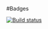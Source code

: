 #Badges

[![Build status](https://ci.appveyor.com/api/projects/status/ufy3tec14coemnvn?svg=true)](https://ci.appveyor.com/project/starikna/unittest1)
